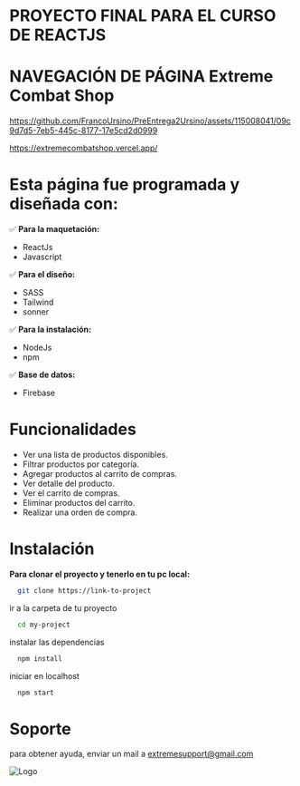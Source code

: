 <h1>PROYECTO FINAL PARA EL CURSO DE REACTJS</h1>

# NAVEGACIÓN DE PÁGINA Extreme Combat Shop

https://github.com/FrancoUrsino/PreEntrega2Ursino/assets/115008041/09c9d7d5-7eb5-445c-8177-17e5cd2d0999

https://extremecombatshop.vercel.app/


# Esta página fue programada y diseñada con:

✅ **Para la maquetación:**
- ReactJs
- Javascript

✅ **Para el diseño:**
- SASS
- Tailwind
- sonner

✅ **Para la instalación:**
- NodeJs
- npm

✅ **Base de datos:**
- Firebase


# Funcionalidades

- Ver una lista de productos disponibles.
- Filtrar productos por categoría.
- Agregar productos al carrito de compras.
- Ver detalle del producto.
- Ver el carrito de compras.
- Eliminar productos del carrito.
- Realizar una orden de compra.


# Instalación

**Para clonar el proyecto y tenerlo en tu pc local:**

```bash
  git clone https://link-to-project
```

ir a la carpeta de tu proyecto

```bash
  cd my-project
```

instalar las dependencias

```bash
  npm install
```

iniciar en localhost

```bash
  npm start
```

# Soporte

para obtener ayuda, enviar un mail a extremesupport@gmail.com


![Logo](https://i.postimg.cc/Qdh5pxpv/logo.png)